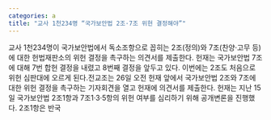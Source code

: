```yaml
---
categories: a
title: "교사 1천234명 “국가보안법 2조·7조 위헌 결정해야”"
---
```

교사 1천234명이 국가보안법에서 독소조항으로 꼽히는 2조(정의)와 7조(찬양·고무 등)에 대한 헌법재판소의 위헌 결정을 촉구하는 의견서를 제출한다. 헌재는 국가보안법 7조에 대해 7번 합헌 결정을 내렸고 8번째 결정을 앞두고 있다. 이번에는 2조도 처음으로 위헌 심판대에 오르게 된다.전교조는 26일 오전 헌재 앞에서 국가보안법 2조와 7조에 대한 위헌 결정을 촉구하는 기자회견을 열고 헌재에 의견서를 제출한다. 헌재는 지난 15일 국가보안법 2조1항과 7조1·3·5항의 위헌 여부를 심리하기 위해 공개변론을 진행했다. 2조1항은 반국